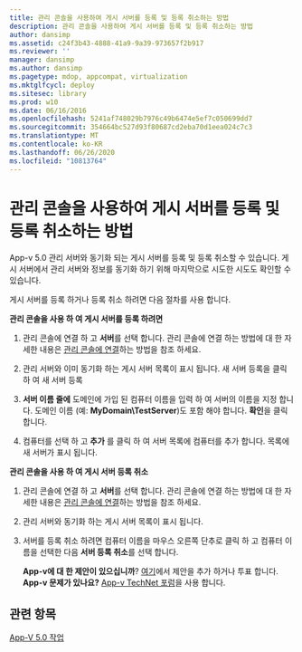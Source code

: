 ```yaml
---
title: 관리 콘솔을 사용하여 게시 서버를 등록 및 등록 취소하는 방법
description: 관리 콘솔을 사용하여 게시 서버를 등록 및 등록 취소하는 방법
author: dansimp
ms.assetid: c24f3b43-4888-41a9-9a39-973657f2b917
ms.reviewer: ''
manager: dansimp
ms.author: dansimp
ms.pagetype: mdop, appcompat, virtualization
ms.mktglfcycl: deploy
ms.sitesec: library
ms.prod: w10
ms.date: 06/16/2016
ms.openlocfilehash: 5241af748029b7976c49b6474e5ef7c050699dd7
ms.sourcegitcommit: 354664bc527d93f80687cd2eba70d1eea024c7c3
ms.translationtype: MT
ms.contentlocale: ko-KR
ms.lasthandoff: 06/26/2020
ms.locfileid: "10813764"
---
```

# 관리 콘솔을 사용하여 게시 서버를 등록 및 등록 취소하는 방법


App-v 5.0 관리 서버와 동기화 되는 게시 서버를 등록 및 등록 취소할 수 있습니다. 게시 서버에서 관리 서버와 정보를 동기화 하기 위해 마지막으로 시도한 시도도 확인할 수 있습니다.

게시 서버를 등록 하거나 등록 취소 하려면 다음 절차를 사용 합니다.

**관리 콘솔을 사용 하 여 게시 서버를 등록 하려면**

1.  관리 콘솔에 연결 하 고 **서버**를 선택 합니다. 관리 콘솔에 연결 하는 방법에 대 한 자세한 내용은 [관리 콘솔에 연결](how-to-connect-to-the-management-console-beta.md)하는 방법을 참조 하세요.

2.  관리 서버와 이미 동기화 하는 게시 서버 목록이 표시 됩니다. 새 서버 등록을 클릭 하 여 새 서버 등록

3.  **서버 이름 줄에** 도메인에 가입 된 컴퓨터 이름을 입력 하 여 서버의 이름을 지정 합니다. 도메인 이름 (예: **MyDomain\\TestServer**)도 포함 해야 합니다. **확인**을 클릭 합니다.

4.  컴퓨터를 선택 하 고 **추가** 를 클릭 하 여 서버 목록에 컴퓨터를 추가 합니다. 목록에 새 서버가 표시 됩니다.

**관리 콘솔을 사용 하 여 게시 서버 등록 취소**

1.  관리 콘솔에 연결 하 고 **서버**를 선택 합니다. 관리 콘솔에 연결 하는 방법에 대 한 자세한 내용은 [관리 콘솔에 연결](how-to-connect-to-the-management-console-beta.md)하는 방법을 참조 하세요.

2.  관리 서버와 동기화 하는 게시 서버 목록이 표시 됩니다.

3.  서버를 등록 취소 하려면 컴퓨터 이름을 마우스 오른쪽 단추로 클릭 하 고 컴퓨터 이름을 선택한 다음 **서버 등록 취소**를 선택 합니다.

    **App-v에 대 한 제안이 있으십니까**? [여기](http://appv.uservoice.com/forums/280448-microsoft-application-virtualization)에서 제안을 추가 하거나 투표 합니다. **App-v 문제가 있나요?** [App-v TechNet 포럼](https://social.technet.microsoft.com/Forums/home?forum=mdopappv)을 사용 합니다.

## 관련 항목


[App-V 5.0 작업](operations-for-app-v-50.md)

 

 





